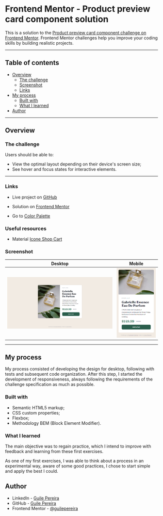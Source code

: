 # Frontend Mentor - Product preview card component solution

This is a solution to the [Product preview card component challenge on Frontend Mentor](https://www.frontendmentor.io/challenges/product-preview-card-component-GO7UmttRfa). Frontend Mentor challenges help you improve your coding skills by building realistic projects.

-------

## Table of contents

- [Overview](#overview)
  - [The challenge](#the-challenge)
  - [Screenshot](#screenshot)
  - [Links](#links)
- [My process](#my-process)
  - [Built with](#built-with)
  - [What I learned](#what-i-learned)
- [Author](#author)

-------

## Overview

  ### **The challenge**

  Users should be able to:

  - View the optimal layout depending on their device's screen size;
  - See hover and focus states for interactive elements.

-------
### Links

- Live project on [GitHub](https://guilepereira.github.io/product-preview-card/)

- Solution on [Frontend Mentor](https://www.frontendmentor.io/solutions/product-preview-card-using-bem-pWNH_SaSjY)

- Go to [Color Palette](https://www.figma.com/file/ZCy5dgKUNO4yVVAtLaMjyZ/FM-%7C-Product-Preview-Card-%7C-Style-Guide?node-id=0%3A1)

### Useful resources

- Material [Icone Shop Cart](https://fonts.google.com/icons?selected=Material%20Symbols%20Outlined%3Ashopping_cart%3AFILL%400%3Bwght%40400%3BGRAD%400%3Bopsz%4048)

### Screenshot
| Desktop | Mobile |
|---|---|
|![Layout Desktop](screenshots/FM__productPreviewCard--Desktop.png)|![Layout Mobile](screenshots/FM__productPreviewCard--Mobile.png)|

-------


## My process

My process consisted of developing the design for desktop, following with tests and subsequent code organization. After this step, I started the development of responsiveness, always following the requirements of the challenge specification as much as possible.

### Built with

- Semantic HTML5 markup;
- CSS custom properties;
- Flexbox;
- Methodology BEM (Block Element Modifier).

### What I learned

The main objective was to regain practice, which I intend to improve with feedback and learning from these first exercises.

As one of my first exercises, I was able to think about a process in an experimental way, aware of some good practices, I chose to start simple and apply the best I could.

## Author

- LinkedIn - [Guile Pereira](https://www.linkedin.com/in/guilevpereira/)
- GitHub - [Guile Pereira](https://github.com/guilepereira)
- Frontend Mentor - [@guilepereira](https://www.frontendmentor.io/profile/guilepereira)
